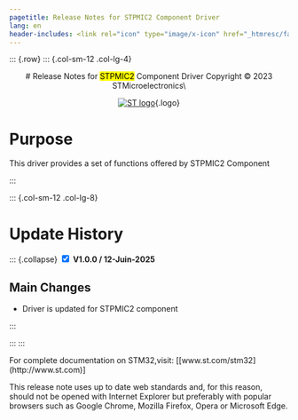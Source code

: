 ```yaml
---
pagetitle: Release Notes for STPMIC2 Component Driver
lang: en
header-includes: <link rel="icon" type="image/x-icon" href="_htmresc/favicon.png" />
---
```

::: {.row}
::: {.col-sm-12 .col-lg-4}

<center>
# Release Notes for <mark>STPMIC2</mark> Component Driver
Copyright &copy; 2023 STMicroelectronics\

[![ST logo](_htmresc/st_logo.png)](https://www.st.com){.logo}
</center>

# Purpose

This driver provides a set of functions offered by STPMIC2 Component

:::

::: {.col-sm-12 .col-lg-8}
# Update History

::: {.collapse}
<input type="checkbox" id="collapse-section2" checked aria-hidden="true">
<label for="collapse-section2" aria-hidden="true">__V1.0.0 / 12-Juin-2025__</label>
<div>

## Main Changes

- Driver is updated for STPMIC2 component 


</div>
:::

:::
:::

<footer class="sticky">
For complete documentation on STM32,visit: [[www.st.com/stm32](http://www.st.com)]

This release note uses up to date web standards and, for this reason, should not be opened with Internet Explorer
but preferably with popular browsers such as Google Chrome, Mozilla Firefox, Opera or Microsoft Edge.
</footer>
